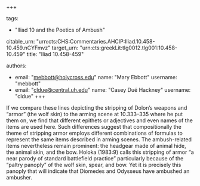 +++

tags:
- "Iliad 10 and the Poetics of Ambush"

citable_urn: "urn:cts:CHS:Commentaries.AHCIP:Iliad.10.458-10.459.nCYFmvz"
target_urn: "urn:cts:greekLit:tlg0012.tlg001:10.458-10.459"
title: "Iliad 10.458-459"

authors:
- email: "mebbott@holycross.edu"
  name: "Mary Ebbott"
  username: "mebbott"
- email: "cldue@central.uh.edu"
  name: "Casey Dué Hackney"
  username: "cldue"
+++

<p>If we compare these lines depicting the stripping of Dolon’s weapons and “armor” (the wolf skin) to the arming scene at 10.333–335 where he put them on, we find that different epithets or adjectives and even names of the items are used here. Such differences suggest that compositionally the theme of stripping armor employs different combinations of formulas to represent the same items described in arming scenes. The ambush-related items nevertheless remain prominent: the headgear made of animal hide, the animal skin, and the bow. Holoka (1983:9) calls this stripping of armor “a near parody of standard battlefield practice” particularly because of the “paltry panoply” of the wolf skin, spear, and bow. Yet it is precisely this panoply that will indicate that Diomedes and Odysseus have ambushed an ambusher. </p>